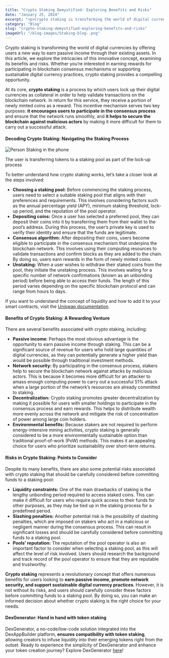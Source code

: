 ```yaml
---
title: "Crypto Staking Demystified: Exploring Benefits and Risks"
date: "January 25, 2024"
excerpt: "<p>Crypto staking is transforming the world of digital currencies by offering users a new way to earn passive income through their existing assets. In this&hellip;</p> "
category: "Blog"
slug: "crypto-staking-demystified-exploring-benefits-and-risks"
imageUrl: "/blog-images/Staking-blog-.png"
---
```


Crypto staking is transforming the world of digital currencies by offering users a new way to earn passive income through their existing assets. In this article, we explore the intricacies of this innovative concept, examining its benefits and risks. Whether you’re interested in earning rewards for participating in blockchain consensus mechanisms or supporting sustainable digital currency practices, crypto staking provides a compelling opportunity.

At its core, **crypto staking** is a process by which users lock up their digital currencies as collateral in order to help validate transactions on the blockchain network. In return for this service, they receive a portion of newly minted coins as a reward. This incentive mechanism serves two key purposes: **it encourages users to participate in the consensus process** and ensure that the network runs smoothly, and **it helps to secure the blockchain against malicious actors** by making it more difficult for them to carry out a successful attack.

#### Decoding Crypto Staking: Navigating the Staking Process

![Person Staking in the phone](https://dexkit.com/wp-content/uploads/266e7068-6b9d-4c70-aac7-95533dc7d4f8.jpg)

The user is transferring tokens to a staking pool as part of the lock-up process

To better understand how crypto staking works, let’s take a closer look at the steps involved:

*   **Choosing a staking pool:** Before commencing the staking process, users need to select a suitable staking pool that aligns with their preferences and requirements. This involves considering factors such as the annual percentage yield (APY), minimum staking threshold, lock-up period, and the reputation of the pool operator.
*   **Depositing coins:** Once a user has selected a preferred pool, they can deposit their coins into it by transferring them from their wallet to the pool’s address. During this process, the user’s private key is used to verify their identity and ensure that the funds are legitimate.
*   **Consensus algorithm:** After depositing their coins, users become eligible to participate in the consensus mechanism that underpins the blockchain network. This involves using their computing resources to validate transactions and confirm blocks as they are added to the chain. By doing so, users earn rewards in the form of newly minted coins.
*   **Unstaking:** When a user wishes to withdraw their staked coins from the pool, they initiate the unstaking process. This involves waiting for a specific number of network confirmations (known as an unbonding period) before being able to access their funds. The length of this period varies depending on the specific blockchain protocol and can range from hours to days.

If you want to understand the concept of liquidity and how to add it to your smart contracts, visit the [Uniswap documentation](https://support.uniswap.org/hc/en-us/categories/8122334631437-Liquidity).

#### Benefits of Crypto Staking: A Rewarding Venture

There are several benefits associated with crypto staking, including:

*   **Passive income**: Perhaps the most obvious advantage is the opportunity to earn passive income through staking. This can be a significant source of revenue for users who hold large quantities of digital currencies, as they can potentially generate a higher yield than would be possible through traditional investment methods.
*   **Network security:** By participating in the consensus process, stakers help to secure the blockchain network against attacks by malicious actors. This is because it becomes more difficult for an attacker to amass enough computing power to carry out a successful 51% attack when a large portion of the network’s resources are already committed to staking.
*   **Decentralization:** Crypto staking promotes greater decentralization by making it possible for users with smaller holdings to participate in the consensus process and earn rewards. This helps to distribute wealth more evenly across the network and mitigate the risk of concentration of power among large coin holders.
*   **Environmental benefits:** Because stakers are not required to perform energy-intensive mining activities, crypto staking is generally considered to be a more environmentally sustainable option than traditional proof-of-work (PoW) methods. This makes it an appealing choice for users who prioritize sustainability over short-term returns.

#### Risks in Crypto Staking: Points to Consider

Despite its many benefits, there are also some potential risks associated with crypto staking that should be carefully considered before committing funds to a staking pool:

*   **Liquidity constraints:** One of the main drawbacks of staking is the lengthy unbonding period required to access staked coins. This can make it difficult for users who require quick access to their funds for other purposes, as they may be tied up in the staking process for a predefined period.
*   **Slashing penalties:** Another potential risk is the possibility of slashing penalties, which are imposed on stakers who act in a malicious or negligent manner during the consensus process. This can result in significant losses and should be carefully considered before committing funds to a staking pool.
*   **Pools’ reputation:** The reputation of the pool operator is also an important factor to consider when selecting a staking pool, as this will affect the level of risk involved. Users should research the background and track record of the pool operator to ensure that they are reputable and trustworthy.

**Crypto staking** represents a revolutionary concept that offers numerous benefits for users looking to **earn passive income, promote network security, and support sustainable digital currency practices**. However, it is not without its risks, and users should carefully consider these factors before committing funds to a staking pool. By doing so, you can make an informed decision about whether crypto staking is the right choice for your needs.

#### DexGenerator: Hand in hand with token staking

DexGenerator, a no-code/low-code solution integrated into the DexAppBuilder platform, **ensures compatibility with token staking**, allowing creators to infuse liquidity into their emerging tokens right from the outset. Ready to experience the simplicity of DexGenerator and enhance your token creation journey? Explore DexGenerator [here](https://dexappbuilder.dexkit.com/forms/contracts/create)!